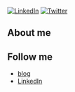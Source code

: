 [![LinkedIn](https://img.shields.io/badge/linkedin-%230077B5.svg?&style=for-the-badge&logo=linkedin&logoColor=white)](https://linkedin.com/in/jacobduijzer) 
[![Twitter](https://img.shields.io/badge/twitter-%231DA1F2.svg?&style=for-the-badge&logo=twitter&logoColor=white)](https://www.twitter.com/jacobduijzer)

## About me

## Follow me

* [blog](https://blog.duijzer.com)
* [LinkedIn](https://linkedin.com/in/jacobduijzer)




<!--
**jacobduijzer/jacobduijzer** is a ✨ _special_ ✨ repository because its `README.md` (this file) appears on your GitHub profile.

Here are some ideas to get you started:

- 🔭 I’m currently working on ...
- 🌱 I’m currently learning ...
- 👯 I’m looking to collaborate on ...
- 🤔 I’m looking for help with ...
- 💬 Ask me about ...
- 📫 How to reach me: ...
- 😄 Pronouns: ...
- ⚡ Fun fact: ...
-->

